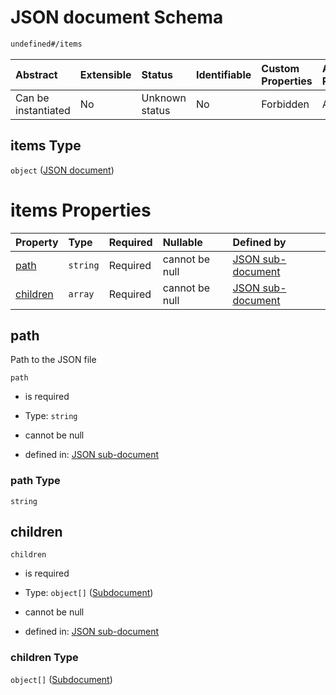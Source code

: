 # JSON document Schema

```txt
undefined#/items
```



| Abstract            | Extensible | Status         | Identifiable | Custom Properties | Additional Properties | Access Restrictions | Defined In                                                          |
| :------------------ | :--------- | :------------- | :----------- | :---------------- | :-------------------- | :------------------ | :------------------------------------------------------------------ |
| Can be instantiated | No         | Unknown status | No           | Forbidden         | Allowed               | none                | [config.schema.json*](../config.schema.json "open original schema") |

## items Type

`object` ([JSON document](config-json-document.md))

# items Properties

| Property              | Type     | Required | Nullable       | Defined by                                                                                                  |
| :-------------------- | :------- | :------- | :------------- | :---------------------------------------------------------------------------------------------------------- |
| [path](#path)         | `string` | Required | cannot be null | [JSON sub-document](config-json-document-properties-path.md "undefined#/items/properties/path")             |
| [children](#children) | `array`  | Required | cannot be null | [JSON sub-document](config-json-document-properties-subdocuments.md "undefined#/items/properties/children") |

## path

Path to the JSON file

`path`

*   is required

*   Type: `string`

*   cannot be null

*   defined in: [JSON sub-document](config-json-document-properties-path.md "undefined#/items/properties/path")

### path Type

`string`

## children



`children`

*   is required

*   Type: `object[]` ([Subdocument](config-json-document-properties-subdocuments-subdocument.md))

*   cannot be null

*   defined in: [JSON sub-document](config-json-document-properties-subdocuments.md "undefined#/items/properties/children")

### children Type

`object[]` ([Subdocument](config-json-document-properties-subdocuments-subdocument.md))
